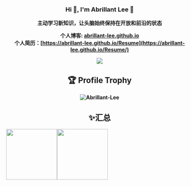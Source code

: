 <h3 align="center">Hi 👋, I'm Abrillant Lee 🚀</h3>

<div align="center">
<b>主动学习新知识，让头脑始终保持在开放和前沿的状态<br>

个人博客: [abrillant-lee.github.io](https://abrillant-lee.github.io)<br>
个人简历：[https://abrillant-lee.github.io/Resume](https://abrillant-lee.github.io/Resume/)<br>
</div>
<div align="center">
  <div>
    <a href="https://blog.sunguoqi.com/">
      <img src="https://readme-typing-svg.demolab.com?font=Fira+Code&pause=1000&width=435&lines=Shy&ensp;yet&ensp;fearless,&ensp;senior&ensp;yet&ensp;persisten"&center=true&size=27" />
    </a>
  </div>
</div>
<div align="center">

## 🏆 Profile Trophy

<p align="center">
    <img src="https://github-profile-trophy.vercel.app/?username=Abrillant-Lee&title=Stars,Followers,MultiLanguage,Commits,Issues&margin-w=15&margin-h=15" alt="Abrillant-Lee" />
</p>

## ✨汇总

</div>

 <img align="" height="137px" src="https://github-readme-stats.vercel.app/api?username=Abrillant-Lee&hide_title=true&hide_border=true&show_icons=true&include_all_commits=true&line_height=21&bg_color=0,EC6C6C,FFD479,FFFC79,73FA79&theme=graywhite&locale=cn" /><img align="" height="137px" src="https://github-readme-stats.vercel.app/api/top-langs/?username=Abrillant-Lee&hide_title=true&hide_border=true&layout=compact&bg_color=0,73FA79,73FDFF,D783FF&theme=graywhite&locale=cn" />
